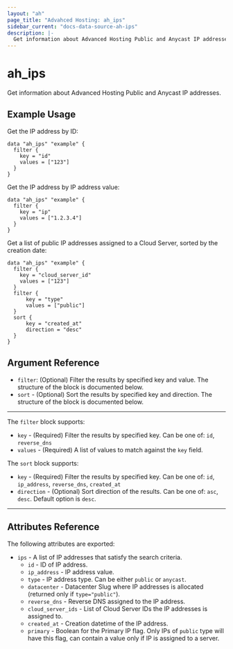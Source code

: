 ```yaml
---
layout: "ah"
page_title: "Advahced Hosting: ah_ips"
sidebar_current: "docs-data-source-ah-ips"
description: |-
  Get information about Advanced Hosting Public and Anycast IP addresses.
---
```


# ah_ips

Get information about Advanced Hosting Public and Anycast IP addresses.

## Example Usage

Get the IP address by ID:

```hcl
data "ah_ips" "example" {
  filter {
    key = "id"
    values = ["123"]
  }
}
```

Get the IP address by IP address value:

```hcl
data "ah_ips" "example" {
  filter {
    key = "ip"
    values = ["1.2.3.4"]
  }
}
```

Get a list of public IP addresses assigned to a Cloud Server, sorted by the creation date:

```hcl
data "ah_ips" "example" {
  filter {
    key = "cloud_server_id"
    values = ["123"]
  }
  filter {
      key = "type"
      values = ["public"]
  }
  sort {
      key = "created_at"
      direction = "desc"
  }
}
```

## Argument Reference

* `filter`: (Optional) Filter the results by specified key and value. The structure of the block is documented below.
* `sort` - (Optional) Sort the results by specified key and direction. The structure of the block is documented below.

---

The `filter` block supports:
* `key` - (Required) Filter the results by specified key. Can be one of: `id`, `reverse_dns`
* `values` - (Required) A list of values to match against the `key` field.

The `sort` block supports:
* `key` - (Required) Filter the results by specified key. Can be one of: `id`, `ip_address`, `reverse_dns`, `created_at`
* `direction` - (Optional) Sort direction of the results. Can be one of: `asc`, `desc`. Default option is `desc`.

---

## Attributes Reference

The following attributes are exported:

* `ips` - A list of IP addresses that satisfy the search criteria.
    * `id` - ID of IP address.
    * `ip_address` - IP address value.
    * `type` - IP address type. Can be either `public` or `anycast`.
    * `datacenter` - Datacenter Slug where IP addresses is allocated (returned only if `type="public"`). 
    * `reverse_dns` - Reverse DNS assigned to the IP address.
    * `cloud_server_ids` - List of Cloud Server IDs the IP addresses is assigned to.
    * `created_at` - Creation datetime of the IP address.
    * `primary` - Boolean for the Primary IP flag. Only IPs of `public` type will have this flag, can contain a value only if IP is assigned to a server.